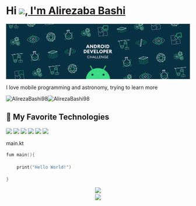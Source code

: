 # Hi <img src="https://media.giphy.com/media/hvRJCLFzcasrR4ia7z/giphy.gif" width="25px">,<a href="https://github.com/alirezabashi98"> I'm Alirezaba Bashi </a>

<img align="center" alt="wallpaper" src="https://github.com/alirezabashi98/alirezabashi98/raw/main/images/android.gif"/>


I love mobile programming and astronomy, trying to learn more

<a href="https://t.me/alirezabashi_98">
  <img align="left" alt="AlirezaBashi98" src="https://img.shields.io/badge/telegram-informational?style=flat&logo=telegram&logoColor=white&color=informational" />
</a>
<a href="https://instagram.com/alirezabashi_98">
  <img align="left" alt="AlirezaBashi98" src="https://img.shields.io/badge/instagram-informational?style=flat&logo=instagram&logoColor=white&color=informational" />
</a>
<br>

## 🔧 My Favorite Technologies

![](https://img.shields.io/badge/OS-Linux-informational?style=flat&logo=linux&logoColor=white&color=informational)
![](https://img.shields.io/badge/OS-Android-informational?style=flat&logo=android&logoColor=white&color=informational)
![](https://img.shields.io/badge/lang-kotlin-informational?style=flat&logo=kotlin&logoColor=white&color=informational)
![](https://img.shields.io/badge/IDE-Android_Studio-informational?style=flat&logo=android&logoColor=white&color=informational)
![](https://img.shields.io/badge/IDE-vscode-informational?style=flat&logo=visual-studio-code&logoColor=white&color=informational)
![](https://img.shields.io/badge/Tools-MySQL-informational?style=flat&logo=mysql&logoColor=white&color=informational)

main.kt
```kotlin
fum main(){

    print("Hello World!")

}
```

<div align="center" >
    <img src="https://github-readme-stats.vercel.app/api/top-langs/?username=alirezabashi98&bg_color=20,5f2c82,49a09d&title_color=fff&text_color=fff&count_private=true"><br>
    <img src="https://github-readme-stats.vercel.app/api?username=alirezabashi98&show_icons=true&bg_color=25,1A2980,26D0CE&title_color=fff&text_color=fff&count_private=true">
</div>

